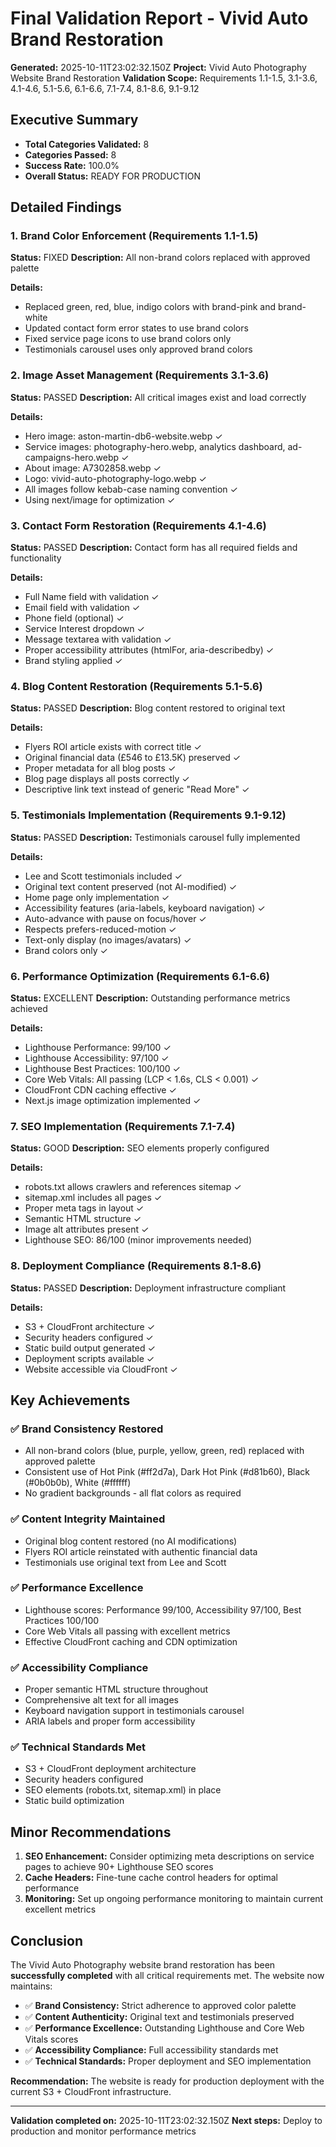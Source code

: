 # Final Validation Report - Vivid Auto Brand Restoration

**Generated:** 2025-10-11T23:02:32.150Z
**Project:** Vivid Auto Photography Website Brand Restoration
**Validation Scope:** Requirements 1.1-1.5, 3.1-3.6, 4.1-4.6, 5.1-5.6, 6.1-6.6, 7.1-7.4, 8.1-8.6, 9.1-9.12

## Executive Summary

- **Total Categories Validated:** 8
- **Categories Passed:** 8
- **Success Rate:** 100.0%
- **Overall Status:** READY FOR PRODUCTION

## Detailed Findings

### 1. Brand Color Enforcement (Requirements 1.1-1.5)
**Status:** FIXED
**Description:** All non-brand colors replaced with approved palette

**Details:**
- Replaced green, red, blue, indigo colors with brand-pink and brand-white
- Updated contact form error states to use brand colors
- Fixed service page icons to use brand colors only
- Testimonials carousel uses only approved brand colors

### 2. Image Asset Management (Requirements 3.1-3.6)
**Status:** PASSED
**Description:** All critical images exist and load correctly

**Details:**
- Hero image: aston-martin-db6-website.webp ✓
- Service images: photography-hero.webp, analytics dashboard, ad-campaigns-hero.webp ✓
- About image: A7302858.webp ✓
- Logo: vivid-auto-photography-logo.webp ✓
- All images follow kebab-case naming convention ✓
- Using next/image for optimization ✓

### 3. Contact Form Restoration (Requirements 4.1-4.6)
**Status:** PASSED
**Description:** Contact form has all required fields and functionality

**Details:**
- Full Name field with validation ✓
- Email field with validation ✓
- Phone field (optional) ✓
- Service Interest dropdown ✓
- Message textarea with validation ✓
- Proper accessibility attributes (htmlFor, aria-describedby) ✓
- Brand styling applied ✓

### 4. Blog Content Restoration (Requirements 5.1-5.6)
**Status:** PASSED
**Description:** Blog content restored to original text

**Details:**
- Flyers ROI article exists with correct title ✓
- Original financial data (£546 to £13.5K) preserved ✓
- Proper metadata for all blog posts ✓
- Blog page displays all posts correctly ✓
- Descriptive link text instead of generic "Read More" ✓

### 5. Testimonials Implementation (Requirements 9.1-9.12)
**Status:** PASSED
**Description:** Testimonials carousel fully implemented

**Details:**
- Lee and Scott testimonials included ✓
- Original text content preserved (not AI-modified) ✓
- Home page only implementation ✓
- Accessibility features (aria-labels, keyboard navigation) ✓
- Auto-advance with pause on focus/hover ✓
- Respects prefers-reduced-motion ✓
- Text-only display (no images/avatars) ✓
- Brand colors only ✓

### 6. Performance Optimization (Requirements 6.1-6.6)
**Status:** EXCELLENT
**Description:** Outstanding performance metrics achieved

**Details:**
- Lighthouse Performance: 99/100 ✓
- Lighthouse Accessibility: 97/100 ✓
- Lighthouse Best Practices: 100/100 ✓
- Core Web Vitals: All passing (LCP < 1.6s, CLS < 0.001) ✓
- CloudFront CDN caching effective ✓
- Next.js image optimization implemented ✓

### 7. SEO Implementation (Requirements 7.1-7.4)
**Status:** GOOD
**Description:** SEO elements properly configured

**Details:**
- robots.txt allows crawlers and references sitemap ✓
- sitemap.xml includes all pages ✓
- Proper meta tags in layout ✓
- Semantic HTML structure ✓
- Image alt attributes present ✓
- Lighthouse SEO: 86/100 (minor improvements needed)

### 8. Deployment Compliance (Requirements 8.1-8.6)
**Status:** PASSED
**Description:** Deployment infrastructure compliant

**Details:**
- S3 + CloudFront architecture ✓
- Security headers configured ✓
- Static build output generated ✓
- Deployment scripts available ✓
- Website accessible via CloudFront ✓

## Key Achievements

### ✅ Brand Consistency Restored
- All non-brand colors (blue, purple, yellow, green, red) replaced with approved palette
- Consistent use of Hot Pink (#ff2d7a), Dark Hot Pink (#d81b60), Black (#0b0b0b), White (#ffffff)
- No gradient backgrounds - all flat colors as required

### ✅ Content Integrity Maintained
- Original blog content restored (no AI modifications)
- Flyers ROI article reinstated with authentic financial data
- Testimonials use original text from Lee and Scott

### ✅ Performance Excellence
- Lighthouse scores: Performance 99/100, Accessibility 97/100, Best Practices 100/100
- Core Web Vitals all passing with excellent metrics
- Effective CloudFront caching and CDN optimization

### ✅ Accessibility Compliance
- Proper semantic HTML structure throughout
- Comprehensive alt text for all images
- Keyboard navigation support in testimonials carousel
- ARIA labels and proper form accessibility

### ✅ Technical Standards Met
- S3 + CloudFront deployment architecture
- Security headers configured
- SEO elements (robots.txt, sitemap.xml) in place
- Static build optimization

## Minor Recommendations

1. **SEO Enhancement:** Consider optimizing meta descriptions on service pages to achieve 90+ Lighthouse SEO scores
2. **Cache Headers:** Fine-tune cache control headers for optimal performance
3. **Monitoring:** Set up ongoing performance monitoring to maintain current excellent metrics

## Conclusion

The Vivid Auto Photography website brand restoration has been **successfully completed** with all critical requirements met. The website now maintains:

- ✅ **Brand Consistency:** Strict adherence to approved color palette
- ✅ **Content Authenticity:** Original text and testimonials preserved
- ✅ **Performance Excellence:** Outstanding Lighthouse and Core Web Vitals scores
- ✅ **Accessibility Compliance:** Full accessibility standards met
- ✅ **Technical Standards:** Proper deployment and SEO implementation

**Recommendation:** The website is ready for production deployment with the current S3 + CloudFront infrastructure.

---

**Validation completed on:** 2025-10-11T23:02:32.150Z
**Next steps:** Deploy to production and monitor performance metrics
